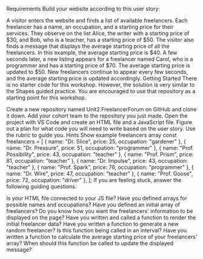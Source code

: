 Requirements
Build your website according to this user story:

A visitor enters the website and finds a list of available freelancers. Each freelancer has a name, an occupation, and a starting price for their services. They observe on the list Alice, the writer with a starting price of $30, and Bob, who is a teacher, has a starting price of $50.
The visitor also finds a message that displays the average starting price of all the freelancers. In this example, the average starting price is $40.
A few seconds later, a new listing appears for a freelancer named Carol, who is a programmer and has a starting price of $70. The average starting price is updated to $50.
New freelancers continue to appear every few seconds, and the average starting price is updated accordingly.
Getting Started
There is no starter code for this workshop. However, the solution is very similar to the Shapes guided practice. You are encouraged to use that repository as a starting point for this workshop.

Create a new repository named Unit2.FreelancerForum on GitHub and clone it down.
Add your cohort team to the repository you just made.
Open the project with VS Code and create an HTML file and a JavaScript file.
Figure out a plan for what code you will need to write based on the user story. Use the rubric to guide you.
Hints
Show example freelancers array
const freelancers = [
  { name: "Dr. Slice", price: 25, occupation: "gardener" },
  { name: "Dr. Pressure", price: 51, occupation: "programmer" },
  { name: "Prof. Possibility", price: 43, occupation: "teacher" },
  { name: "Prof. Prism", price: 81, occupation: "teacher" },
  { name: "Dr. Impulse", price: 43, occupation: "teacher" },
  { name: "Prof. Spark", price: 76, occupation: "programmer" },
  { name: "Dr. Wire", price: 47, occupation: "teacher" },
  { name: "Prof. Goose", price: 72, occupation: "driver" },
];
If you are feeling stuck, answer the following guiding questions.

Is your HTML file connected to your JS file?
Have you defined arrays for possible names and occupations?
Have you defined an initial array of freelancers?
Do you know how you want the freelancers' information to be displayed on the page?
Have you written and called a function to render the initial freelancer data?
Have you written a function to generate a new random freelancer?
Is this function being called in an interval?
Have you written a function to calculate the average starting price of your freelancers' array?
When should this function be called to update the displayed message?